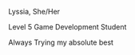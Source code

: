 Lyssia, She/Her

Level 5 Game Development Student

Always Trying my absolute best
<!---
Lyss-S-Dev/Lyss-S-Dev is a ✨ special ✨ repository because its `README.md` (this file) appears on your GitHub profile.
You can click the Preview link to take a look at your changes.
--->
